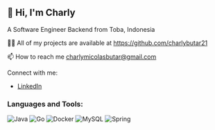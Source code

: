 ## 👋 Hi, I'm Charly

A Software Engineer Backend from Toba, Indonesia

👨‍💻 All of my projects are available at https://github.com/charlybutar21

📫 How to reach me charlymicolasbutar@gmail.com

Connect with me:
- [LinkedIn](https://www.linkedin.com/in/charly-micolas/)

### Languages and Tools:
![Java](https://img.shields.io/badge/-Java-007396?style=flat-square&logo=java&logoColor=white)
![Go](https://img.shields.io/badge/-Go-00ADD8?style=flat-square&logo=go&logoColor=white)
![Docker](https://img.shields.io/badge/-Docker-2496ED?style=flat-square&logo=docker&logoColor=white)
![MySQL](https://img.shields.io/badge/-MySQL-4479A1?style=flat-square&logo=mysql&logoColor=white)
![Spring](https://img.shields.io/badge/-Spring-6DB33F?style=flat-square&logo=spring&logoColor=white)
